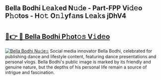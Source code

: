 ## Bella Bodhi L𝚎a𝚔ed N𝚞𝚍e - Part-FPP Vi𝚍𝚎o P𝚑𝚘tos - H𝚘𝚝 O𝚗𝚕yf𝚊ns L𝚎a𝚔s jDhV4

# <h2><a href="http://kf1ijy.oniu.top/?m=Bella+Bodhi">🔗👉 🔴 Bella Bodhi P𝚑ot𝚘𝚜 V𝚒d𝚎o</a></h2>

[![Bella Bodhi Nu𝚍e𝚜](https://i.imgur.com/0qMVB7G.gif)](http://kf1ijy.oniu.top/?m=Bella+Bodhi)
Social media innovator Bella Bodhi, celebrated for publishing dance and lifestyle content, featuring dance presentations and personal vlogs. Bella Bodhi's public image is marked by its friendly and genuine nature, but the depths of his personal life remain a source of intrigue and fascination.  
